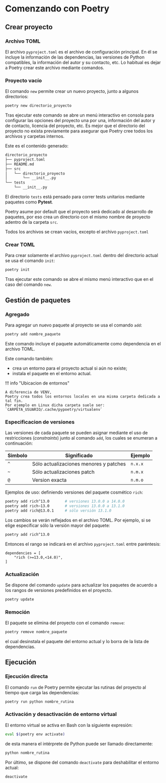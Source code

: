 # Comenzando con Poetry


## Crear proyecto

### Archivo TOML

El archivo `pyproject.toml` es el archivo de configuración principal.
En él se incluye la información de las dependencias,
las versiones de Python compatibles,
la información del autor y su contacto,
etc.
Lo habitual es dejar a Poetry crear este archivo mediante comandos.

### Proyecto vacío

El comando `new` permite crear un nuevo proyecto,
junto a algunos directorios:

```bash
poetry new directorio_proyecto
```

Tras ejecutar este comando
se abre un menú interactivo en consola para configurar las opciones del proyecto una por una,
información del autor y de contacto,
licencia del proyecto, etc.
Es mejor que el directorio del proyecto no exista previamente para asegurar que Poetry cree todos los archivos y carpetas internos.

Este es el contenido generado:

```bash
directorio_proyecto
├── pyproject.toml
├── README.md
├── src
│   └── directorio_proyecto
│       └── __init__.py
└── tests
    └── __init__.py
```

El directorio `tests` está pensado para correr tests unitarios mediante paquetes como **Pytest**.

Poetry asume por default que el proyecto será dedicado al desarrollo de paquetes,
por eso crea un directorio con el mismo nombre de proyecto adentro de la carpeta `src`.

Todos los archivos se crean vacíos, excepto el archivo `pyproject.toml`



### Crear TOML

Para crear solamente el archivo `pyproject.toml` dentro del directorio actual se usa el comando `init`:

```bash
poetry init
```

Tras ejecutar este comando
se abre el mismo menú interactivo que en el caso del comando `new`.


## Gestión de paquetes 

### Agregado

Para agregar un nuevo paquete al proyecto
se usa el comando `add`:

```bash
poetry add nombre_paquete
```
Este comando incluye el paquete automáticamente como dependencia en el archivo TOML.

Este comando también:

- crea un entorno para el proyecto actual si aún no existe;
- instala el paquete en el entorno actual.


!!! info "Ubicacion de entornos"

    A diferencia de VENV,
    Poetry crea todos los entornos locales en una misma carpeta dedicada a tal fin.
    Por ejemplo en Linux dicha carpeta suele ser:
    `CARPETA_USUARIO/.cache/pypoetry/virtualenv`



### Especificacion de versiones

Las versiones de cada paquete
se pueden asignar mediante el uso de restricciones
(*constraints*)
junto al comando `add`,
los cuales se enumeran a continuación:


| Simbolo | Significado | Ejemplo|
|---|---|---|
| `^` |Sólo actualizaciones menores y patches | `n.x.x` |
| `~` | Sólo actualizaciones patch | `n.m.x` |
| `@` | Version exacta | `n.m.o` |




Ejemplos de uso: definiendo versiones del paquete cosmético `rich`:

```bash
poetry add rich^13.0       # versiones 13.0.0 a 14.0.0 
poetry add rich~13.0       # versiones 13.0.0 a 13.1.0 
poetry add rich@13.0.1     # sólo versión 13.1.0
```

Los cambios se verán reflejados en el archivo TOML.
Por ejemplo, si se elige especificar sólo la versión mayor del paquete:

```bash
poetry add rich^13.0 
```
Entonces el rango se indicará en el archivo `pyproject.toml` entre paréntesis:

```
dependencies = [
    "rich (>=13.0,<14.0)",
]
```


### Actualización

Se dispone del comando `update` para actualizar los paquetes
de acuerdo a los rangos de versiones predefinidos en el proyecto.

```bash
poetry update
```

### Remoción


El paquete se elimina del proyecto con el comando `remove`:

```bash
poetry remove nombre_paquete
```
el cual desinstala el paquete del entorno actual y lo borra de la lista de dependencias.



## Ejecución

### Ejecución directa

El comando `run` de Poetry permite ejecutar las rutinas del proyecto 
al tiempo que carga las dependencias:

```bash
poetry run python nombre_rutina
```


### Activación y desactivación de entorno virtual


El entorno virtual se activa en Bash con la siguiente expresión:

```bash
eval $(poetry env activate)
```

de esta manera el intérprete de Python puede ser llamado directamente:

```bash
python nombre_rutina
```

Por último,
se dispone del comando `deactivate`
para deshabilitar el entorno actual:

```bash
deactivate
```
